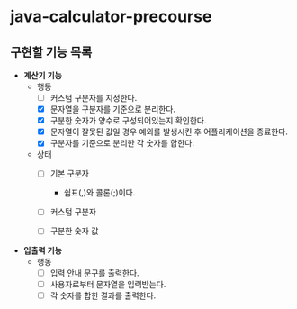 # java-calculator-precourse

## 구현할 기능 목록

- **계산기 기능**
    - 행동
        - [ ]  커스텀 구분자를 지정한다.
        - [x]  문자열을 구분자를 기준으로 분리한다.
        - [x]  구분한 숫자가 양수로 구성되어있는지 확인한다.
        - [x]  문자열이 잘못된 값일 경우 예외를 발생시킨 후 어플리케이션을 종료한다.
        - [x]  구분자를 기준으로 분리한 각 숫자를 합한다.
    - 상태
        - [ ]  기본 구분자
            - 쉼표(,)와 콜론(;)이다.
        - [ ]  커스텀 구분자
        - [ ]  구분한 숫자 값


- **입출력 기능**
    - 행동
        - [ ]  입력 안내 문구를 출력한다.
        - [ ]  사용자로부터 문자열을 입력받는다.
        - [ ]  각 숫자를 합한 결과를 출력한다.
